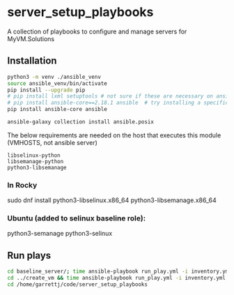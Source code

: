 # server_setup_playbooks

A collection of playbooks to configure and manage servers for MyVM.Solutions

## Installation

```bash
python3 -m venv ./ansible_venv
source ansible_venv/bin/activate
pip install --upgrade pip
# pip install lxml setuptools # not sure if these are necessary on ansible server?
# pip install ansible-core==2.18.1 ansible  # try installing a specific version
pip install ansible-core ansible

ansible-galaxy collection install ansible.posix
```

The below requirements are needed on the host that executes this module (VMHOSTS, not ansible server)

    libselinux-python
    libsemanage-python
    python3-libsemanage

### In Rocky
sudo dnf install python3-libselinux.x86_64 python3-libsemanage.x86_64

### Ubuntu (added to selinux baseline role):
python3-semanage
python3-selinux

## Run plays

```bash
cd baseline_server/; time ansible-playbook run_play.yml -i inventory.yml -k -K  -T 15 && \
cd ../create_vm && time ansible-playbook run_play.yml -i inventory.yml -k -K  -T 15; \
cd /home/garrettj/code/server_setup_playbooks
```

